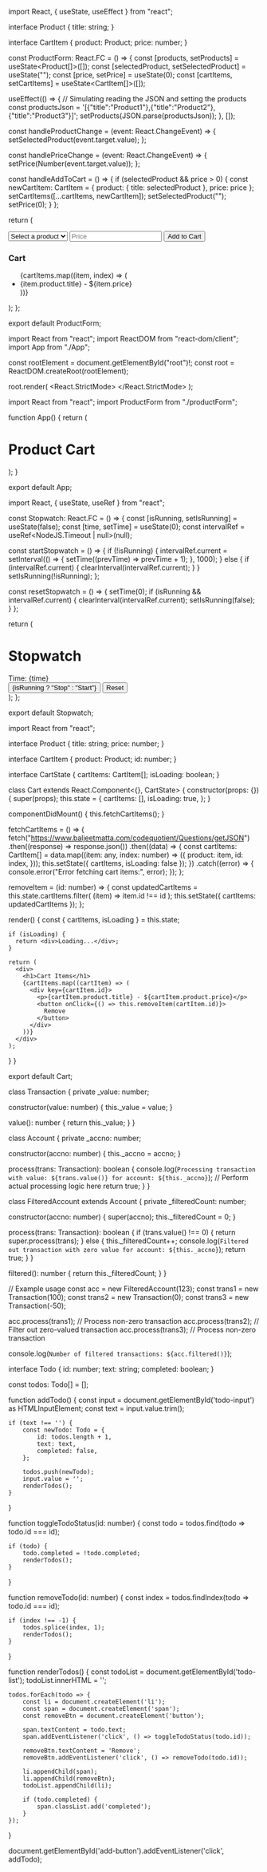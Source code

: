 import React, { useState, useEffect } from "react";

interface Product {
  title: string;
}

interface CartItem {
  product: Product;
  price: number;
}

const ProductForm: React.FC = () => {
  const [products, setProducts] = useState<Product[]>([]);
  const [selectedProduct, setSelectedProduct] = useState<string>("");
  const [price, setPrice] = useState<number>(0);
  const [cartItems, setCartItems] = useState<CartItem[]>([]);

  useEffect(() => {
    // Simulating reading the JSON and setting the products
    const productsJson = '[{"title":"Product1"},{"title":"Product2"},{"title":"Product3"}]';
    setProducts(JSON.parse(productsJson));
  }, []);

  const handleProductChange = (event: React.ChangeEvent<HTMLSelectElement>) => {
    setSelectedProduct(event.target.value);
  };

  const handlePriceChange = (event: React.ChangeEvent<HTMLInputElement>) => {
    setPrice(Number(event.target.value));
  };

  const handleAddToCart = () => {
    if (selectedProduct && price > 0) {
      const newCartItem: CartItem = {
        product: { title: selectedProduct },
        price: price
      };
      setCartItems([...cartItems, newCartItem]);
      setSelectedProduct("");
      setPrice(0);
    }
  };

  return (
    <div>
      <div>
        <select value={selectedProduct} onChange={handleProductChange}>
          <option value="">Select a product</option>
          {products.map((product, index) => (
            <option key={index} value={product.title}>
              {product.title}
            </option>
          ))}
        </select>
        <input type="number" value={price} onChange={handlePriceChange} placeholder="Price" />
        <button onClick={handleAddToCart}>Add to Cart</button>
      </div>
      <div>
        <h3>Cart</h3>
        <ul>
          {cartItems.map((item, index) => (
            <li key={index}>
              {item.product.title} - ${item.price}
            </li>
          ))}
        </ul>
      </div>
    </div>
  );
};

export default ProductForm;





import React from "react";
import ReactDOM from "react-dom/client";
import App from "./App";

const rootElement = document.getElementById("root")!;
const root = ReactDOM.createRoot(rootElement);

root.render(
  <React.StrictMode>
    <App />
  </React.StrictMode>
);





import React from "react";
import ProductForm from "./productForm";

function App() {
  return (
    <div>
      <h1>Product Cart</h1>
      <ProductForm />
    </div>
  );
}

export default App;









import React, { useState, useRef } from "react";

const Stopwatch: React.FC = () => {
  const [isRunning, setIsRunning] = useState(false);
  const [time, setTime] = useState(0);
  const intervalRef = useRef<NodeJS.Timeout | null>(null);

  const startStopwatch = () => {
    if (!isRunning) {
      intervalRef.current = setInterval(() => {
        setTime((prevTime) => prevTime + 1);
      }, 1000);
    } else {
      if (intervalRef.current) {
        clearInterval(intervalRef.current);
      }
    }
    setIsRunning(!isRunning);
  };

  const resetStopwatch = () => {
    setTime(0);
    if (isRunning && intervalRef.current) {
      clearInterval(intervalRef.current);
      setIsRunning(false);
    }
  };

  return (
    <div>
      <h1>Stopwatch</h1>
      <div>Time: {time}</div>
      <button onClick={startStopwatch}>{isRunning ? "Stop" : "Start"}</button>
      <button onClick={resetStopwatch}>Reset</button>
    </div>
  );
};

export default Stopwatch;





import React from "react";

interface Product {
  title: string;
  price: number;
}

interface CartItem {
  product: Product;
  id: number;
}

interface CartState {
  cartItems: CartItem[];
  isLoading: boolean;
}

class Cart extends React.Component<{}, CartState> {
  constructor(props: {}) {
    super(props);
    this.state = {
      cartItems: [],
      isLoading: true,
    };
  }

  componentDidMount() {
    this.fetchCartItems();
  }

  fetchCartItems = () => {
    fetch("https://www.baljeetmatta.com/codequotient/Questions/getJSON")
      .then((response) => response.json())
      .then((data) => {
        const cartItems: CartItem[] = data.map((item: any, index: number) => ({
          product: item,
          id: index,
        }));
        this.setState({ cartItems, isLoading: false });
      })
      .catch((error) => {
        console.error("Error fetching cart items:", error);
      });
  };

  removeItem = (id: number) => {
    const updatedCartItems = this.state.cartItems.filter(
      (item) => item.id !== id
    );
    this.setState({ cartItems: updatedCartItems });
  };

  render() {
    const { cartItems, isLoading } = this.state;

    if (isLoading) {
      return <div>Loading...</div>;
    }

    return (
      <div>
        <h1>Cart Items</h1>
        {cartItems.map((cartItem) => (
          <div key={cartItem.id}>
            <p>{cartItem.product.title} - ${cartItem.product.price}</p>
            <button onClick={() => this.removeItem(cartItem.id)}>
              Remove
            </button>
          </div>
        ))}
      </div>
    );
  }
}

export default Cart;




class Transaction {
  private _value: number;

  constructor(value: number) {
    this._value = value;
  }

  value(): number {
    return this._value;
  }
}

class Account {
  private _accno: number;

  constructor(accno: number) {
    this._accno = accno;
  }

  process(trans: Transaction): boolean {
    console.log(`Processing transaction with value: ${trans.value()} for account: ${this._accno}`);
    // Perform actual processing logic here
    return true;
  }
}

class FilteredAccount extends Account {
  private _filteredCount: number;

  constructor(accno: number) {
    super(accno);
    this._filteredCount = 0;
  }

  process(trans: Transaction): boolean {
    if (trans.value() !== 0) {
      return super.process(trans);
    } else {
      this._filteredCount++;
      console.log(`Filtered out transaction with zero value for account: ${this._accno}`);
      return true;
    }
  }

  filtered(): number {
    return this._filteredCount;
  }
}

// Example usage
const acc = new FilteredAccount(123);
const trans1 = new Transaction(100);
const trans2 = new Transaction(0);
const trans3 = new Transaction(-50);

acc.process(trans1); // Process non-zero transaction
acc.process(trans2); // Filter out zero-valued transaction
acc.process(trans3); // Process non-zero transaction

console.log(`Number of filtered transactions: ${acc.filtered()}`);
  
  
  
  
  
  interface Todo {
    id: number;
    text: string;
    completed: boolean;
}

const todos: Todo[] = [];

function addTodo() {
    const input = document.getElementById('todo-input') as HTMLInputElement;
    const text = input.value.trim();

    if (text !== '') {
        const newTodo: Todo = {
            id: todos.length + 1,
            text: text,
            completed: false,
        };

        todos.push(newTodo);
        input.value = '';
        renderTodos();
    }
}

function toggleTodoStatus(id: number) {
    const todo = todos.find(todo => todo.id === id);

    if (todo) {
        todo.completed = !todo.completed;
        renderTodos();
    }
}

function removeTodo(id: number) {
    const index = todos.findIndex(todo => todo.id === id);

    if (index !== -1) {
        todos.splice(index, 1);
        renderTodos();
    }
}

function renderTodos() {
    const todoList = document.getElementById('todo-list');
    todoList.innerHTML = '';

    todos.forEach(todo => {
        const li = document.createElement('li');
        const span = document.createElement('span');
        const removeBtn = document.createElement('button');

        span.textContent = todo.text;
        span.addEventListener('click', () => toggleTodoStatus(todo.id));

        removeBtn.textContent = 'Remove';
        removeBtn.addEventListener('click', () => removeTodo(todo.id));

        li.appendChild(span);
        li.appendChild(removeBtn);
        todoList.appendChild(li);

        if (todo.completed) {
            span.classList.add('completed');
        }
    });
}

document.getElementById('add-button').addEventListener('click', addTodo);

